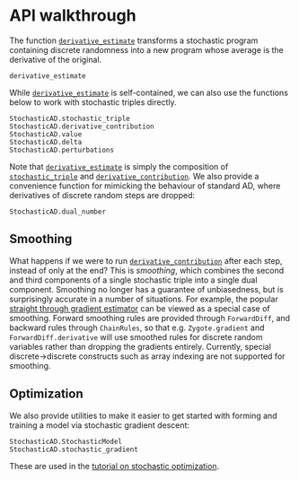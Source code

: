 # API walkthrough
 
The function [`derivative_estimate`](@ref) transforms a stochastic program containing discrete randomness into a new program whose average is the derivative of the original.
```@docs
derivative_estimate
```
While [`derivative_estimate`](@ref) is self-contained, we can also use the functions below to work with stochastic triples directly.
```@docs
StochasticAD.stochastic_triple
StochasticAD.derivative_contribution
StochasticAD.value
StochasticAD.delta
StochasticAD.perturbations
```
Note that [`derivative_estimate`](@ref) is simply the composition of [`stochastic_triple`](@ref) and [`derivative_contribution`](@ref). We also provide a convenience function for mimicking the behaviour
of standard AD, where derivatives of discrete random steps are dropped:
```@docs
StochasticAD.dual_number
```

## Smoothing

What happens if we were to run [`derivative_contribution`](@ref) after each step, instead of only at the end? This is *smoothing*, which combines the second and third components of a single stochastic triple into a single dual component. 
Smoothing no longer has a guarantee of unbiasedness, but is surprisingly accurate in a number of situations. 
For example, the popular [straight through gradient estimator](https://stackoverflow.com/questions/38361314/the-concept-of-straight-through-estimator-ste) can be viewed as a special case of smoothing.
Forward smoothing rules are provided through `ForwardDiff`, and backward rules through `ChainRules`, so that e.g. `Zygote.gradient` and `ForwardDiff.derivative` will use smoothed rules for discrete random variables rather than dropping the gradients entirely. 
Currently, special discrete->discrete constructs such as array indexing are not supported for smoothing.




## Optimization

We also provide utilities to make it easier to get started with forming and training a model via stochastic gradient descent:
```@docs
StochasticAD.StochasticModel
StochasticAD.stochastic_gradient
```
These are used in the [tutorial on stochastic optimization](tutorials/optimizations.md).

